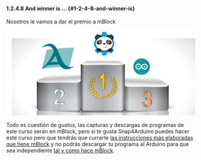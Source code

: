 #### 1.2.4.8 And winner is … {#1-2-4-8-and-winner-is}

Nosotros le vamos a dar el premio a mBlock

![](/images/image79.png)

Todo es cuestión de gustos, las capturas y descargas de programas de este curso serán en mBlock, pero si te gusta Snap4Arduino puedes hacer este curso pero que tendrás que currarte [las instrucciones más elaboradas que tiene mBlock](#1-2-4-1-instrucciones-espec-ficas-para-arduino) y no podrás descargar tu programa al Arduino para que sea independiente [tal y como hace mBlock](#1-2-4-7-subir-a-arduino).


